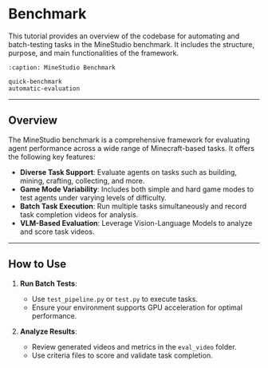 # Benchmark

This tutorial provides an overview of the codebase for automating and batch-testing tasks in the MineStudio benchmark. It includes the structure, purpose, and main functionalities of the framework.


```{toctree}
:caption: MineStudio Benchmark

quick-benchmark
automatic-evaluation
```

---

## Overview


The MineStudio benchmark is a comprehensive framework for evaluating agent performance across a wide range of Minecraft-based tasks. It offers the following key features:  

- **Diverse Task Support**: Evaluate agents on tasks such as building, mining, crafting, collecting, and more.  
- **Game Mode Variability**: Includes both simple and hard game modes to test agents under varying levels of difficulty.  
- **Batch Task Execution**: Run multiple tasks simultaneously and record task completion videos for analysis.  
- **VLM-Based Evaluation**: Leverage Vision-Language Models to analyze and score task videos.  

---

## How to Use

1. **Run Batch Tests**:
   - Use `test_pipeline.py` or `test.py` to execute tasks.
   - Ensure your environment supports GPU acceleration for optimal performance.

2. **Analyze Results**:
   - Review generated videos and metrics in the `eval_video` folder.
   - Use criteria files to score and validate task completion.

